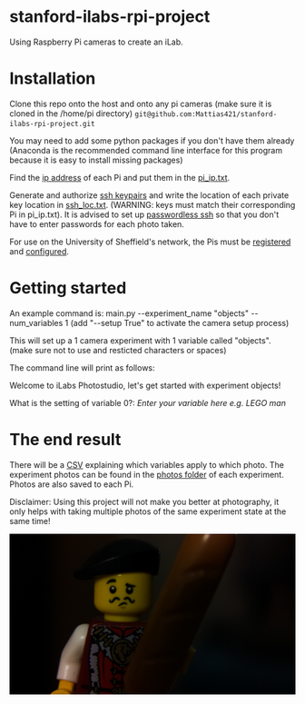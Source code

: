 # stanford-ilabs-rpi-project
Using Raspberry Pi cameras to create an iLab.

# Installation
Clone this repo onto the host and onto any pi cameras (make sure it is cloned in the /home/pi directory) ```git@github.com:Mattias421/stanford-ilabs-rpi-project.git```

You may need to add some python packages if you don't have them already (Anaconda is the recommended command line interface for this program because it is easy to install missing packages) 

Find the [ip address](https://www.raspberrypistarterkits.com/how-to/find-raspberry-pi-ip-address/) of each Pi and put them in the [pi_ip.txt](https://github.com/Mattias421/stanford-ilabs-rpi-project/blob/main/pi_ip.txt).

Generate and authorize [ssh keypairs](https://www.raspberrypi.com/documentation/computers/remote-access.html) and write the location of each private key location in [ssh_loc.txt](https://github.com/Mattias421/stanford-ilabs-rpi-project/blob/main/ssh_loc.txt). (WARNING: keys must match their corresponding Pi in pi_ip.txt). It is advised to set up [passwordless ssh](https://raspi.tv/2012/how-to-set-up-keys-and-disable-password-login-for-ssh-on-your-raspberry-pi) so that you don't have to enter passwords for each photo taken.

For use on the University of Sheffield's network, the Pis must be [registered](https://csrs.shef.ac.uk/wirelessregister.php) and [configured](https://blog.sebastian-martens.de/development/raspberry-pi-hidden-ssid/).

# Getting started
An example command is: main.py --experiment_name "objects" --num_variables 1 (add "--setup True" to activate the camera setup process)

This will set up a 1 camera experiment with 1 variable called "objects". (make sure not to use and resticted characters or spaces)

The command line will print as follows:

Welcome to iLabs Photostudio, let's get started with experiment objects!

What is the setting of variable 0?: *Enter your variable here e.g. LEGO man*

# The end result
There will be a [CSV](https://github.com/Mattias421/stanford-ilabs-rpi-project/blob/main/experiments/objects/objects.csv) explaining which variables apply to which photo. The experiment photos can be found in the [photos folder](https://github.com/Mattias421/stanford-ilabs-rpi-project/tree/main/experiments/objects/photos) of each experiment. Photos are also saved to each Pi.

Disclaimer: Using this project will not make you better at photography, it only helps with taking multiple photos of the same experiment state at the same time!

![legoman_photo](/experiments/objects/photos/photo1_cam1.jpg)

